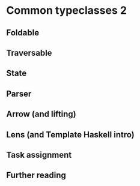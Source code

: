 # Common typeclasses 2

## Foldable

## Traversable

## State

## Parser

## Arrow (and lifting)

## Lens (and Template Haskell intro)

## Task assignment

## Further reading
